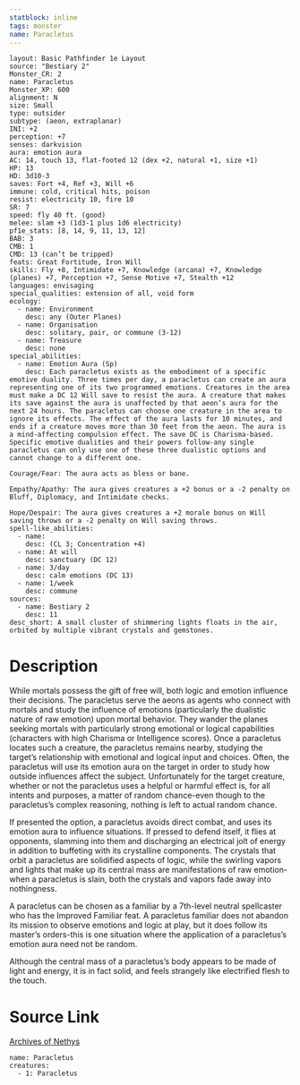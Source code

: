```yaml
---
statblock: inline
tags: monster
name: Paracletus
---
```

```statblock
layout: Basic Pathfinder 1e Layout
source: "Bestiary 2"
Monster_CR: 2
name: Paracletus
Monster_XP: 600
alignment: N
size: Small
type: outsider
subtype: (aeon, extraplanar)
INI: +2
perception: +7
senses: darkvision
aura: emotion aura
AC: 14, touch 13, flat-footed 12 (dex +2, natural +1, size +1)
HP: 13
HD: 3d10-3
saves: Fort +4, Ref +3, Will +6
immune: cold, critical hits, poison
resist: electricity 10, fire 10
SR: 7
speed: fly 40 ft. (good)
melee: slam +3 (1d3-1 plus 1d6 electricity)
pf1e_stats: [8, 14, 9, 11, 13, 12]
BAB: 3
CMB: 1
CMD: 13 (can’t be tripped)
feats: Great Fortitude, Iron Will
skills: Fly +8, Intimidate +7, Knowledge (arcana) +7, Knowledge (planes) +7, Perception +7, Sense Motive +7, Stealth +12
languages: envisaging
special_qualities: extension of all, void form
ecology:
  - name: Environment
    desc: any (Outer Planes)
  - name: Organisation
    desc: solitary, pair, or commune (3-12)
  - name: Treasure
    desc: none
special_abilities:
  - name: Emotion Aura (Sp)
    desc: Each paracletus exists as the embodiment of a specific emotive duality. Three times per day, a paracletus can create an aura representing one of its two programmed emotions. Creatures in the area must make a DC 12 Will save to resist the aura. A creature that makes its save against the aura is unaffected by that aeon’s aura for the next 24 hours. The paracletus can choose one creature in the area to ignore its effects. The effect of the aura lasts for 10 minutes, and ends if a creature moves more than 30 feet from the aeon. The aura is a mind-affecting compulsion effect. The save DC is Charisma-based. Specific emotive dualities and their powers follow-any single paracletus can only use one of these three dualistic options and cannot change to a different one. 

Courage/Fear: The aura acts as bless or bane. 

Empathy/Apathy: The aura gives creatures a +2 bonus or a -2 penalty on Bluff, Diplomacy, and Intimidate checks. 

Hope/Despair: The aura gives creatures a +2 morale bonus on Will saving throws or a -2 penalty on Will saving throws.
spell-like_abilities:
  - name:
    desc: (CL 3; Concentration +4)
  - name: At will
    desc: sanctuary (DC 12)
  - name: 3/day
    desc: calm emotions (DC 13)
  - name: 1/week
    desc: commune
sources:
  - name: Bestiary 2
    desc: 11
desc_short: A small cluster of shimmering lights floats in the air, orbited by multiple vibrant crystals and gemstones. 
```
# Description
While mortals possess the gift of free will, both logic and emotion influence their decisions. The paracletus serve the aeons as agents who connect with mortals and study the influence of emotions (particularly the dualistic nature of raw emotion) upon mortal behavior. They wander the planes seeking mortals with particularly strong emotional or logical capabilities (characters with high Charisma or Intelligence scores). Once a paracletus locates such a creature, the paracletus remains nearby, studying the target’s relationship with emotional and logical input and choices. Often, the paracletus will use its emotion aura on the target in order to study how outside influences affect the subject. Unfortunately for the target creature, whether or not the paracletus uses a helpful or harmful effect is, for all intents and purposes, a matter of random chance-even though to the paracletus’s complex reasoning, nothing is left to actual random chance. 

If presented the option, a paracletus avoids direct combat, and uses its emotion aura to influence situations. If pressed to defend itself, it flies at opponents, slamming into them and discharging an electrical jolt of energy in addition to buffeting with its crystalline components. The crystals that orbit a paracletus are solidified aspects of logic, while the swirling vapors and lights that make up its central mass are manifestations of raw emotion-when a paracletus is slain, both the crystals and vapors fade away into nothingness. 

A paracletus can be chosen as a familiar by a 7th-level neutral spellcaster who has the Improved Familiar feat. A paracletus familiar does not abandon its mission to observe emotions and logic at play, but it does follow its master’s orders-this is one situation where the application of a paracletus’s emotion aura need not be random. 

Although the central mass of a paracletus’s body appears to be made of light and energy, it is in fact solid, and feels strangely like electrified flesh to the touch.
# Source Link
[Archives of Nethys](https://aonprd.com/MonsterDisplay.aspx?ItemName=Paracletus)
```encounter-table
name: Paracletus
creatures:
  - 1: Paracletus
```
